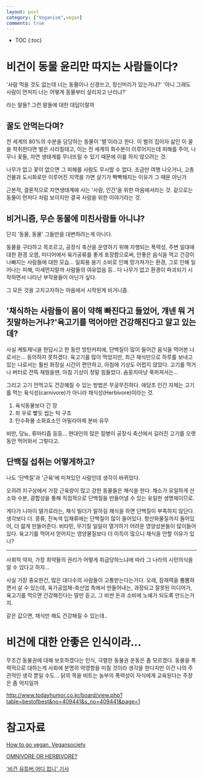 ```yaml
---
layout: post
category: ["Veganism",vegan]
comments: true
---
```


* TOC
{:toc}

# 비건이 동물 윤리만 따지는 사람들이다?

'사람 먹을 것도 없는데 너는 동물이나 신경쓰고, 정신머리가 있는거냐?'
'아니 그래도 사람이 먼저지 너는 어떻게 동물부터 살리자고 난리냐?'

라는 말들? 그런 말들에 대한 대답이랄까


## 꿀도 안먹는다며? 

전 세계의 80%의 수분을 담당하는 동물이 '벌'이라고 한다. 이 벌의 집이자 삶인 이 꿀을 착취한다면 벌은 사라질테고, 이는 전 세계의 화수분이 이루어지는데 피해를 주어, 나무나 꽃들, 자연 생태계를 무너뜨릴 수 있기 때문에 이를 하지 않으려는 것.

나무가 없고 꽃이 없으면 그 피해를 사람도 무시할 수 없다.
조금만 여행 나오거나, 고층 건물과 도시화로만 이루어진 지역을 가면
살기가 빡빡해지는 이유가 그 때문 아닌가

근본적, 결론적으로 자연생태계에 사는 '사람, 인간'을 위한 마음에서라는 것.
겉으로는 동물이 먼저다 처럼 보이지만 결국 사람을 위한 이야기라는 것.


## 비거니즘, 무슨 동물에 미친사람들 아니냐?

단지 '동물, 동물' 그들만을 대변하려는게 아니다.

동물을 구타하고 목조르고, 공장식 축산을 운영하기 위해
자행되는 폭력성, 주변 일대에 대한 환경 오염, 미디어에서 육가공류를 좋게 포장함으로써, 안좋은 음식을 먹고 건강이 나빠지는 사람들에 대한 모습...
일회용 용기 소비로 인해 망가져가는 환경, 그로 인해 일어나는 피해, 미세먼지랄까 사람들의 여유없음 등..
다 나무가 없고 환경이 파괴되기 시작하면서 나타난 부작용들이 아닌가 싶다.

그 모든 것을 고치고자하는 마음에서 시작된게
비거니즘.

## '채식하는 사람들이 몸이 약해 빠진다고 들었어, 걔넨 뭐 거짓말하는거냐?'육고기를 먹어야만 건강해진다고 알고 있는데?

사실 케토제닉을 한답시고 한 동안 방탄커피에, 단백질이 많이 들어간 음식을 먹어본 나로서는...
동의하지 못하겠다. 육고기를 많이 먹었지만, 최근 채식만으로 하루를 보내고 있는 나로서는 훨씬 화장실 시간이 편안하고, 아침에 기상도 어렵지 않았다.
고기를 먹거나 버터로 잔뜩 채웠을땐, 아침 기상이 정말 힘들었다. 솜뭉치마냥 푹퍼져서는...

그리고 고기 안먹고도 건강해질 수 있는 방법은 무궁무진하다.
애당초 인간 자체는 고기를 먹는 육식성(carnivore)가 아니라 채식성(Herbivore)이라는 것.

1. 육식동물보다 긴 장
2. 좌 우로 빻듯 씹는 턱 구조
3. 탄수화물 소화효소인 아밀라아제 분비 유무

비만, 당뇨, 류마티즘 등등... 현대인의 많은 질병이 공장식 축산에서 길러진 고기를 오랫동안 먹어와서 그렇다고.

## 단백질 섭취는 어떻게하고?

나도 '단백질'과 '근육'에 미쳐있던 사람인데
생각이 바뀌었다.

오히려 지구상에서 가장 근육량이 많고 강한 동물들은 채식을 한다.
채소가 유일하게 산소와 수분, 광합성을 통해 직접적으로 단백질을 만들어낼 수 있는 유일한 생명체이므로.

게다가 니마이 델가로라는, 채식 빌더가 말하길
채식을 하면 단백질이 부족하지 않단다. 생각보다 더.
콩류, 진녹색 입채류에는 단백질이 많이 들어있다.
항산화물질까지 들어있어, 더 젊게 만들어준다.
비타민, 무기질 일일이 열거하기 어려운 영양성분들이 많이들어있다.
육고기를 먹어서 얻어지는 영양물질보다 더 이득이 많으니
채식을 안할 이유가 있나?


---

사회적 약자, 가장 최약들의 권리가 어떻게 취급당하느냐에 따라 그 나라의 시민의식을 알 수 있다고 하지...

사실 가장 중요한건, 많은 대다수의 사람들이 고통받는다는거다.
오래, 잠재력을 뿜뿜하면서 살 수 있는데, 육가공업체-축산업 측에서 만들어내는, 과장되고 잘못된 미디어가, 육고기를 먹으면 건강해진다는 말만 듣고, 그 비싼 돈과 소비에 노예가 되도록 만드는거지.

같은 값으면, 채식만 해도 건강해질 수 있는데..


# 비건에 대한 안좋은 인식이라...

무조건 동물권에 대해 보호하겠다는 인식, 극렬한 동물권 운동은 좀 모르겠다.
동물을 폭력적으로 대하는게
사회에 분명히 악영향을 미칠 것이라 생각을 한다지만 이건 나의 주관적인 생각 뿐일 수도...
닭의 목을 비트는 농부의 폭력성이 자식에게 교육된다는 주장은 좀 억지일까

http://www.todayhumor.co.kr/board/view.php?table=bestofbest&no=409441&s_no=409441&page=1


# 참고자료

[How to go vegan, Vegansociety](https://www.vegansociety.com/go-vegan/how-go-vegan)

[OMNIVORE OR HERBIVORE?](https://livinontheveg.com/omnivore-or-herbivore/)


['비건 유튜버 어디 없니' 기사](http://www.dailypop.kr/news/articleView.html?idxno=38277)
